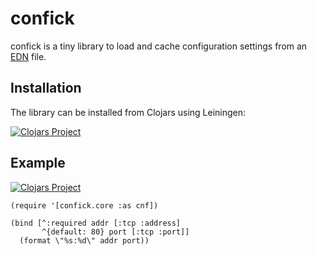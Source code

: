 # confick

confick is a tiny library to load and cache configuration settings from an [EDN](https://github.com/edn-format/edn) file.

## Installation

The library can be installed from Clojars using Leiningen:

[![Clojars Project](http://clojars.org/zcfux/confick/latest-version.svg)](https://clojars.org/zcfux/confick)

## Example

[![Clojars Project](http://clojars.org/zcfux/clojure-tlv/latest-version.svg)](https://clojars.org/zcfux/clojure-tlv)

	(require '[confick.core :as cnf])

	(bind [^:required addr [:tcp :address]
	       ^{default: 80} port [:tcp :port]]
	  (format \"%s:%d\" addr port))
